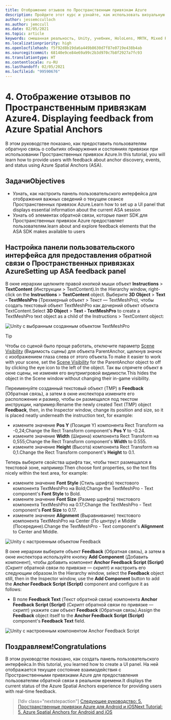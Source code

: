 ```yaml
---
title: Отображение отзывов по Пространственным привязкам Azure
description: Пройдите этот курс и узнайте, как использовать визуальную обратную связь от Пространственных привязок Azure в приложении смешанной реальности.
author: jessemcculloch
ms.author: jemccull
ms.date: 02/05/2021
ms.topic: article
keywords: смешанная реальность, Unity, учебник, HoloLens, MRTK, Mixed Reality Toolkit, UWP, Пространственные привязки Azure, сеансы, элементы обратной связи
ms.localizationpriority: high
ms.openlocfilehash: f5f92d8b19da6a449b8630d7f87e0719e438b4ab
ms.sourcegitcommit: 68140e9ce84e69a99c2b3d970c7b8f2927a7fc93
ms.translationtype: HT
ms.contentlocale: ru-RU
ms.lasthandoff: 02/05/2021
ms.locfileid: "99590676"
---
```

# <a name="4-displaying-feedback-from-azure-spatial-anchors"></a><span data-ttu-id="ceeaa-104">4. Отображение отзывов по Пространственным привязкам Azure</span><span class="sxs-lookup"><span data-stu-id="ceeaa-104">4. Displaying feedback from Azure Spatial Anchors</span></span>

<span data-ttu-id="ceeaa-105">В этом руководстве показано, как предоставить пользователям обратную связь о событиях обнаружения и состояниях привязки при использовании Пространственных привязок Azure.</span><span class="sxs-lookup"><span data-stu-id="ceeaa-105">In this tutorial, you will learn how to provide users with feedback about anchor discovery, events, and status using Azure Spatial Anchors (ASA).</span></span>

## <a name="objectives"></a><span data-ttu-id="ceeaa-106">Задачи</span><span class="sxs-lookup"><span data-stu-id="ceeaa-106">Objectives</span></span>

* <span data-ttu-id="ceeaa-107">Узнать, как настроить панель пользовательского интерфейса для отображения важных сведений о текущем сеансе Пространственных привязок Azure.</span><span class="sxs-lookup"><span data-stu-id="ceeaa-107">Learn how to set up a UI panel that displays essential information about the current ASA session</span></span>
* <span data-ttu-id="ceeaa-108">Узнать об элементах обратной связи, которые пакет SDK для Пространственных привязок Azure предоставляет пользователям.</span><span class="sxs-lookup"><span data-stu-id="ceeaa-108">learn about and explore feedback elements that the ASA SDK makes available to users</span></span>

## <a name="setting-up-asa-feedback-panel"></a><span data-ttu-id="ceeaa-109">Настройка панели пользовательского интерфейса для предоставления обратной связи о Пространственных привязках Azure</span><span class="sxs-lookup"><span data-stu-id="ceeaa-109">Setting up ASA feedback panel</span></span>

<span data-ttu-id="ceeaa-110">В окне иерархии щелкните правой кнопкой мыши объект **Instructions** > **TextContent** (Инструкции > TextContent).</span><span class="sxs-lookup"><span data-stu-id="ceeaa-110">In the Hierarchy window, right-click on the **Instructions** > **TextContent** object.</span></span> <span data-ttu-id="ceeaa-111">Выберите **3D Object** > **Text - TextMeshPro** (Трехмерный объект > Текст — TextMeshPro), чтобы создать текстовый объект TextMeshPro как дочерний объект объекта TextContent.</span><span class="sxs-lookup"><span data-stu-id="ceeaa-111">Select **3D Object** > **Text - TextMeshPro** to create a TextMeshPro text object as a child of the Instructions > TextContent object:</span></span>

![Unity с выбранным созданным объектом TextMeshPro](images/mr-learning-asa/asa-04-section1-step1-1.png)

> [!TIP]
> <span data-ttu-id="ceeaa-113">Чтобы со сценой было проще работать, отключите параметр <a href="https://docs.unity3d.com/Manual/SceneVisibility.html" target="_blank">Scene Visibility</a> (Видимость сцены) для объекта ParentAnchor, щелкнув значок с изображением глаза слева от этого объекта.</span><span class="sxs-lookup"><span data-stu-id="ceeaa-113">To make it easier to work with your scene, set the  <a href="https://docs.unity3d.com/Manual/SceneVisibility.html" target="_blank">Scene Visibility</a> for the ParentAnchor object to off by clicking the eye icon to the left of the object.</span></span> <span data-ttu-id="ceeaa-114">Так вы спрячете объект в окне сцены, не изменяя его внутриигровой видимости.</span><span class="sxs-lookup"><span data-stu-id="ceeaa-114">This hides the object in the Scene window without changing their in-game visibility.</span></span>

<span data-ttu-id="ceeaa-115">Переименуйте созданный текстовый объект (TMP) в **Feedback** (Обратная связь), а затем в окне инспектора измените его расположение и размер, чтобы он размещался под текстом инструкции, например:</span><span class="sxs-lookup"><span data-stu-id="ceeaa-115">Rename the newly created Text (TMP) object **Feedback**, then, in the Inspector window, change its position and size, so it is placed neatly underneath the instruction text, for example:</span></span>

* <span data-ttu-id="ceeaa-116">измените значение **Pos Y** (Позиция Y) компонента Rect Transform на -0,24;</span><span class="sxs-lookup"><span data-stu-id="ceeaa-116">Change the Rect Transform component's **Pos Y** to -0.24.</span></span>
* <span data-ttu-id="ceeaa-117">измените значение **Width** (Ширина) компонента Rect Transform на 0,555;</span><span class="sxs-lookup"><span data-stu-id="ceeaa-117">Change the Rect Transform component's **Width** to 0.555.</span></span>
* <span data-ttu-id="ceeaa-118">измените значение **Height** (Высота) компонента Rect Transform на 0,1.</span><span class="sxs-lookup"><span data-stu-id="ceeaa-118">Change the Rect Transform component's **Height** to 0.1.</span></span>

<span data-ttu-id="ceeaa-119">Теперь выберите свойства шрифта так, чтобы текст размещался в текстовой зоне, например:</span><span class="sxs-lookup"><span data-stu-id="ceeaa-119">Then choose font properties, so the text fits nicely within the text area, for example:</span></span>

* <span data-ttu-id="ceeaa-120">измените значение **Font Style** (Стиль шрифта) текстового компонента TextMeshPro на Bold;</span><span class="sxs-lookup"><span data-stu-id="ceeaa-120">Change the TextMeshPro - Text component's **Font Style** to Bold.</span></span>
* <span data-ttu-id="ceeaa-121">измените значение **Font Size** (Размер шрифта) текстового компонента TextMeshPro на 0.17;</span><span class="sxs-lookup"><span data-stu-id="ceeaa-121">Change the TextMeshPro - Text component's **Font Size** to 0.17.</span></span>
* <span data-ttu-id="ceeaa-122">измените значение **Alignment** (Выравнивание) текстового компонента TextMeshPro на Center (По центру) и Middle (Посередине).</span><span class="sxs-lookup"><span data-stu-id="ceeaa-122">Change the TextMeshPro - Text component's **Alignment** to Center and Middle.</span></span>

![Unity с настроенным объектом Feedback](images/mr-learning-asa/asa-04-section1-step1-2.png)

<span data-ttu-id="ceeaa-124">В окне иерархии выберите объект **Feedback** (Обратная связь), а затем в окне инспектора используйте кнопку **Add Component** (Добавить компонент), чтобы добавить компонент **Anchor Feedback Script (Script)** (Скрипт обратной связи по привязке — скрипт) и настроить его следующим образом.</span><span class="sxs-lookup"><span data-stu-id="ceeaa-124">In the Hierarchy window, select the **Feedback** object still, then in the Inspector window, use the **Add Component** button to add the **Anchor Feedback Script (Script)** component and configure it as follows:</span></span>

* <span data-ttu-id="ceeaa-125">В поле **Feedback Text** (Текст обратной связи) компонента **Anchor Feedback Script (Script)** (Скрипт обратной связи по привязке — скрипт) укажите сам объект **Feedback** (Обратная связь).</span><span class="sxs-lookup"><span data-stu-id="ceeaa-125">Assign the **Feedback** object itself to the **Anchor Feedback Script (Script)** component's **Feedback Text** field.</span></span>

![Unity с настроенным компонентом Anchor Feedback Script](images/mr-learning-asa/asa-04-section1-step1-3.png)

## <a name="congratulations"></a><span data-ttu-id="ceeaa-127">Поздравляем!</span><span class="sxs-lookup"><span data-stu-id="ceeaa-127">Congratulations</span></span>

<span data-ttu-id="ceeaa-128">В этом руководстве показано, как создать панель пользовательского интерфейса.</span><span class="sxs-lookup"><span data-stu-id="ceeaa-128">In this tutorial, you learned how to create a UI panel.</span></span> <span data-ttu-id="ceeaa-129">На ней отображается текущее состояние взаимодействия с Пространственными привязками Azure для предоставления пользователям обратной связи в реальном времени.</span><span class="sxs-lookup"><span data-stu-id="ceeaa-129">It displays the current status of the Azure Spatial Anchors experience for providing users with real-time feedback.</span></span>

> [!div class="nextstepaction"]
> [<span data-ttu-id="ceeaa-130">Следующее руководство: 5. Пространственные привязки Azure для Android и iOS</span><span class="sxs-lookup"><span data-stu-id="ceeaa-130">Next Tutorial: 5. Azure Spatial Anchors for Android and iOS</span></span>](mr-learning-asa-05.md)
